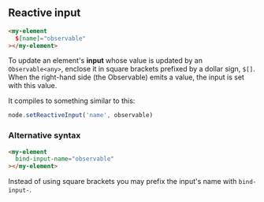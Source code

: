 ## Reactive input

```html
<my-element
  $[name]="observable"
></my-element>
```

To update an element's **input** whose value is updated by an `Observable<any>`, enclose it in square brackets prefixed by a dollar sign, `$[]`.
When the right-hand side (the Observable) emits a value, the input is set with this value. 

It compiles to something similar to this:

```ts
node.setReactiveInput('name', observable)
```

### Alternative syntax

```html
<my-element
  bind-input-name="observable"
></my-element>
```

Instead of using square brackets you may prefix the input's name with `bind-input-`.

